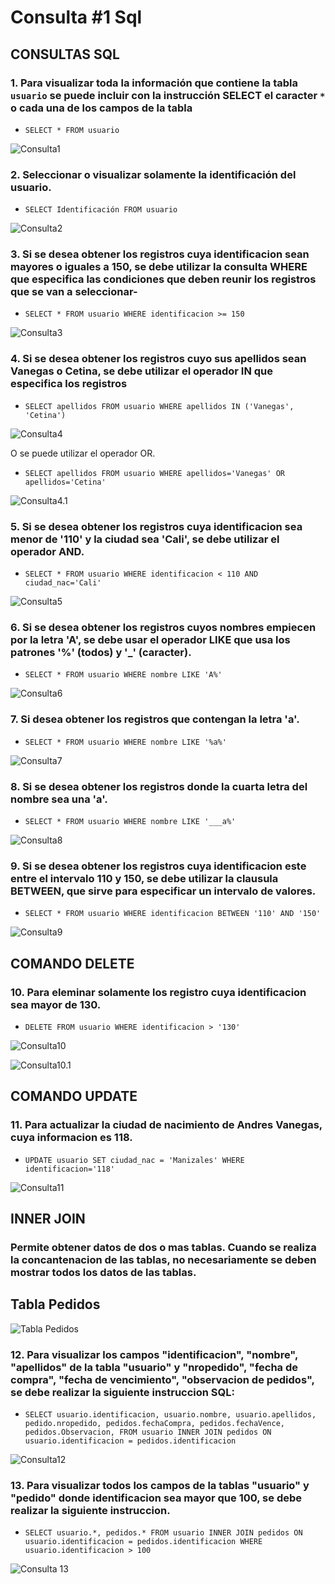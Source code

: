 # Consulta #1 Sql

## CONSULTAS SQL


### 1. Para visualizar toda la información que contiene la tabla `usuario` se puede incluir con la instrucción SELECT el caracter `*` o cada una de los campos de la tabla 

- `SELECT * FROM usuario`

![Consulta1](img/tabla_usuario.png "Tabla usuario")

### 2. Seleccionar o visualizar solamente la identificación del usuario.

- `SELECT Identificación FROM usuario`

![Consulta2](img/tabla_identificacion.png "Tabla Identificacion")

### 3. Si se desea obtener los registros cuya identificacion sean mayores o iguales a 150, se debe utilizar la consulta WHERE que especifica las condiciones que deben reunir los registros que se van a seleccionar-

- `SELECT * FROM usuario WHERE identificacion >= 150`

![Consulta3](img/tabla_mayorque.png "Tabla Mayor o igual que")

### 4. Si se desea obtener los registros cuyo sus apellidos sean Vanegas o Cetina, se debe utilizar el operador IN que especifica los registros 
- `SELECT apellidos FROM usuario WHERE apellidos IN ('Vanegas', 'Cetina')`

![Consulta4](img/tabla_apellidos1.png "Tabla Apellidos1")

O se puede utilizar el operador OR.

- `SELECT apellidos FROM usuario WHERE apellidos='Vanegas' OR apellidos='Cetina'`

![Consulta4.1](img/tabla_apellidos2.png "Tabla Apellidos2")

### 5. Si se desea obtener los registros cuya identificacion sea menor de '110' y la ciudad sea 'Cali', se debe utilizar el operador AND.

- `SELECT * FROM usuario WHERE identificacion < 110 AND ciudad_nac='Cali'`

![Consulta5](img/tabla_iden-ciudad.png "Tabla Apellidos2")

### 6. Si se desea obtener los registros cuyos nombres empiecen por la letra 'A', se debe usar el operador LIKE que usa los patrones '%' (todos) y '_' (caracter).

- `SELECT * FROM usuario WHERE nombre LIKE 'A%'`

![Consulta6](img/tabla_nombreA.png "Tabla nombreA")

### 7. Si desea obtener los registros que contengan la letra 'a'.

- `SELECT * FROM usuario WHERE nombre LIKE '%a%'`

![Consulta7](img/tabla_nombreconA.png "Tabla nombreConA")

### 8. Si se desea obtener los registros donde la cuarta letra del nombre sea una 'a'.

- `SELECT * FROM usuario WHERE nombre LIKE '___a%'`

![Consulta8](img/tabla_nom_4a.png "Tabla nombreConA en cuarto")

### 9. Si se desea obtener los registros cuya identificacion este entre el intervalo 110 y 150, se debe utilizar la clausula BETWEEN, que sirve para especificar un intervalo de valores.

- `SELECT * FROM usuario WHERE identificacion BETWEEN '110' AND '150'`

![Consulta9](img/tabla_seleccionar_entre.png "Tabla seleccionar entre x variables")

## COMANDO DELETE

### 10. Para eleminar solamente los registro cuya identificacion sea mayor de 130.

- `DELETE FROM usuario WHERE identificacion > '130'`

![Consulta10](img/tabla_delete_usuarios.png "Tabla delete users")

![Consulta10.1](img/tabla_delete_usuarios-1.png "Tabla delete users1")

## COMANDO UPDATE

### 11. Para actualizar la ciudad de nacimiento de Andres Vanegas, cuya informacion es 118.

- `UPDATE usuario SET ciudad_nac = 'Manizales' WHERE identificacion='118'`

![Consulta11](img/tabla_actualizar_datos.png "Tabla actializar datos")

## INNER JOIN

### Permite obtener datos de dos o mas tablas. Cuando se realiza la concantenacion de las tablas, no necesariamente se deben mostrar todos los datos de las tablas.

## Tabla Pedidos


![Tabla Pedidos](img/tabla_pedidos.png "Tabla Pedidos")

### 12. Para visualizar los campos "identificacion", "nombre", "apellidos" de la tabla "usuario" y "nropedido", "fecha de compra", "fecha de vencimiento", "observacion de pedidos", se debe realizar la siguiente instruccion SQL:

- `SELECT usuario.identificacion, usuario.nombre, usuario.apellidos, pedido.nropedido, pedidos.fechaCompra, pedidos.fechaVence, pedidos.Observacion, FROM usuario INNER JOIN pedidos ON usuario.identificacion = pedidos.identificacion`

![Consulta12](img/tabla_INNER_JOIN.png "Tabla inner join")

### 13. Para visualizar todos los campos de la tablas "usuario" y "pedido" donde identificacion sea mayor que 100, se debe realizar la siguiente instruccion.

- `SELECT usuario.*, pedidos.* FROM usuario INNER JOIN pedidos ON usuario.identificacion = pedidos.identificacion WHERE usuario.identificacion > 100`

![Consulta 13](img/tabla_completa.png "Tabla Completa")



